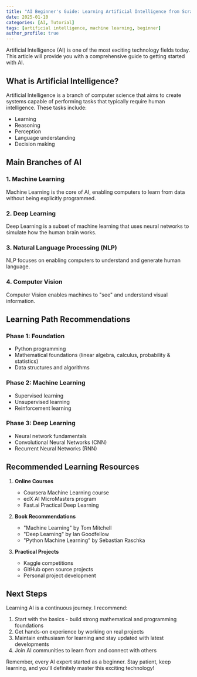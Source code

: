 ```yaml
---
title: "AI Beginner's Guide: Learning Artificial Intelligence from Scratch"
date: 2025-01-10
categories: [AI, Tutorial]
tags: [artificial intelligence, machine learning, beginner]
author_profile: true
---
```


Artificial Intelligence (AI) is one of the most exciting technology fields today. This article will provide you with a comprehensive guide to getting started with AI.

## What is Artificial Intelligence?

Artificial Intelligence is a branch of computer science that aims to create systems capable of performing tasks that typically require human intelligence. These tasks include:

- Learning
- Reasoning
- Perception
- Language understanding
- Decision making

## Main Branches of AI

### 1. Machine Learning
Machine Learning is the core of AI, enabling computers to learn from data without being explicitly programmed.

### 2. Deep Learning
Deep Learning is a subset of machine learning that uses neural networks to simulate how the human brain works.

### 3. Natural Language Processing (NLP)
NLP focuses on enabling computers to understand and generate human language.

### 4. Computer Vision
Computer Vision enables machines to "see" and understand visual information.

## Learning Path Recommendations

### Phase 1: Foundation
- Python programming
- Mathematical foundations (linear algebra, calculus, probability & statistics)
- Data structures and algorithms

### Phase 2: Machine Learning
- Supervised learning
- Unsupervised learning
- Reinforcement learning

### Phase 3: Deep Learning
- Neural network fundamentals
- Convolutional Neural Networks (CNN)
- Recurrent Neural Networks (RNN)

## Recommended Learning Resources

1. **Online Courses**
   - Coursera Machine Learning course
   - edX AI MicroMasters program
   - Fast.ai Practical Deep Learning

2. **Book Recommendations**
   - "Machine Learning" by Tom Mitchell
   - "Deep Learning" by Ian Goodfellow
   - "Python Machine Learning" by Sebastian Raschka

3. **Practical Projects**
   - Kaggle competitions
   - GitHub open source projects
   - Personal project development

## Next Steps

Learning AI is a continuous journey. I recommend:

1. Start with the basics - build strong mathematical and programming foundations
2. Get hands-on experience by working on real projects
3. Maintain enthusiasm for learning and stay updated with latest developments
4. Join AI communities to learn from and connect with others

Remember, every AI expert started as a beginner. Stay patient, keep learning, and you'll definitely master this exciting technology! 